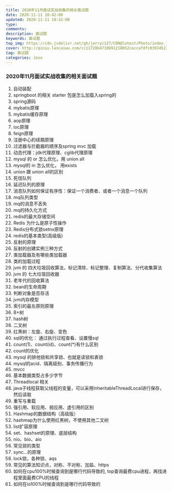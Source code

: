 ```yaml
---
title: 2020年11月面试实战收集的相关面试题
date: 2020-11-11 10:42:00
updated: 2020-11-11 10:42:00
type:
comments:
description: 面试题
keywords: 面试题
top_img: https://cdn.jsdelivr.net/gh/jerryc127/CDN@latest/Photo/index.jpg
cover: http://qiniu.lancaiwu.com/cc11728b4710b91218052caccafdfc0393452298.jpg
tag: 面试题
categories: Java
---
```


### 2020年11月面试实战收集的相关面试题
1. 自动装配
1. springboot 的相关 starter 包是怎么加载入spring的
1. spring源码
1. mybatis原理
1. mybatis缓存原理
1. aop原理
1. ioc原理
1. feign原理
1. 注册中心的续期原理
1. 过滤器与拦截器的顺序及spring mvc 加载
1. 动态代理：jdk代理原理、cglib代理原理
1. mysql 的 or 怎么优化，用 union all
1. mysql的 in 怎么优化， 用exists
1. union 跟 union all的区别
1. 死信队列
1. 延迟队列的原理
1. 消息队列如何保证有序性：保证一个消费者、或者一个消息一个队列
1. mq队列类型
1. mq的消息不丢失
1. mq的持久化方式 
1. redis的最大存储空间
1. Redis 为什么是原子性操作
1. Redis分布式锁setnx原理
1. redis的基本类型(高级版)
1. 反射的原理
1. 反射的创建实例三种方式
1. 类加载器及有哪些类加载器
1. 类的加载过程
1. jvm 的 四大垃圾回收算法，标记清除、标记整理、复制算法、分代收集算法
1. jvm 的 七大垃圾回收器
1. 老年代的回收算法
1. bean的生命周期
1. 判断对象是否存活
1. jvm内存模型
1. 索引的最左原则原理
1. B+树
1. hash树
1. 二叉树
1. 红黑树：左旋、右旋、变色
1. sql的优化： 通过执行过程查看、设置慢sql
1. count(1)、count(id)、count(*)有什么区别
1. count的优化
1. mysql 的排他锁和共享锁、也就是读锁和表锁
1. mysql的acid、隔离级别、事务传播行为
1. mvcc
1. 基本数据类型占多少字节
1. Threadlocal 相关
1. java子线程获取父线程的变量，可以采用InheritableThreadLocal进行保存，然后读取
1. 重写与重载
1. 强引用、软应用、弱应用、虚引用的区别
1. Hashmap的数据结构（高级版）
1. hashmap为什么使用红黑树，不使用其他二叉树
1. list扩容原理
1. set、hashset的原理、底层结构
1. nio、bio、aio
1. 常见锁的类型
1. sync...的原理
1. lock锁，各种锁、aqs
1. 常见的算法知识点，对称、不对称、加盐、https
1. 如何在cpu100%时候查询到是哪行代码导致的, top查询最费cpu进程，再找进程里面最费CPU的线程
1. 如何在io100%时候查询到是哪行代码导致的